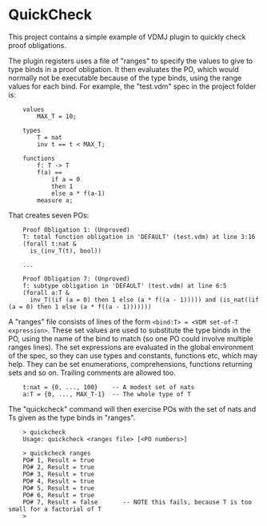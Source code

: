 # QuickCheck

This project contains a simple example of VDMJ plugin to quickly check proof obligations.

The plugin registers uses a file of "ranges" to specify the values to give to type binds in a proof obligation.
It then evaluates the PO, which would normally not be executable because of the type binds, using the range
values for each bind. For example, the "test.vdm" spec in the project folder is:

```
	values
		MAX_T = 10;
		
	types
		T = nat
		inv t == t < MAX_T;
		
	functions
		f: T -> T
		f(a) ==
			if a = 0
			then 1
			else a * f(a-1)
		measure a; 
```

That creates seven POs:

```
	Proof Obligation 1: (Unproved)
	T: total function obligation in 'DEFAULT' (test.vdm) at line 3:16
	(forall t:nat &
	  is_(inv_T(t), bool))
	
	...
	
	Proof Obligation 7: (Unproved)
	f: subtype obligation in 'DEFAULT' (test.vdm) at line 6:5
	(forall a:T &
	  inv_T((if (a = 0) then 1 else (a * f((a - 1))))) and (is_nat((if (a = 0) then 1 else (a * f((a - 1)))))))
```

A "ranges" file consists of lines of the form `<bind:T> = <VDM set-of-T expression>`. These set values are used
to substitute the type binds in the PO, using the name of the bind to match (so one PO could involve multiple
ranges lines). The set expressions are evaluated in the global environment of the spec, so they can use types
and constants, functions etc, which may help. They can be set enumerations, comprehensions, functions returning
sets and so on. Trailing comments are allowed too.

```
	t:nat = {0, ..., 100}    -- A modest set of nats
	a:T = {0, ..., MAX_T-1}  -- The whole type of T
```

The "quickcheck" command will then exercise POs with the set of nats and Ts given as the type binds in "ranges".

```
	> quickcheck
	Usage: quickcheck <ranges file> [<PO numbers>]
	
	> quickcheck ranges
	PO# 1, Result = true
	PO# 2, Result = true
	PO# 3, Result = true
	PO# 4, Result = true
	PO# 5, Result = true
	PO# 6, Result = true
	PO# 7, Result = false       -- NOTE this fails, because T is too small for a factorial of T
	>
```
